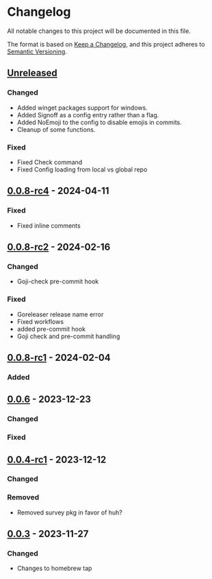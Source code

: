 # Changelog

All notable changes to this project will be documented in this file.

The format is based on [Keep a Changelog](https://keepachangelog.com/en/1.0.0/),
and this project adheres to [Semantic Versioning](https://semver.org/spec/v2.0.0.html).

## [Unreleased]

### Changed

- Added winget packages support for windows.
- Added Signoff as a config entry rather than a flag.
- Added NoEmoji to the config to disable emojis in commits.
- Cleanup of some functions.

### Fixed

- Fixed Check command
- Fixed Config loading from local vs global repo


## [0.0.8-rc4] - 2024-04-11

### Fixed

- Fixed inline comments

## [0.0.8-rc2] - 2024-02-16

### Changed

- Goji-check pre-commit hook

### Fixed

- Goreleaser release name error
- Fixed workflows
- added pre-commit hook
- Goji check and pre-commit handling

## [0.0.8-rc1] - 2024-02-04

### Added


## [0.0.6] - 2023-12-23

### Changed


### Fixed


## [0.0.4-rc1] - 2023-12-12

### Changed

### Removed

- Removed survey pkg in favor of huh?

## [0.0.3] - 2023-11-27

### Changed

- Changes to homebrew tap

[unreleased]: https://github.com///compare/v0.0.8-rc4..HEAD
[0.0.8-rc4]: https://github.com///compare/v0.0.8-rc2..v0.0.8-rc4
[0.0.8-rc2]: https://github.com///compare/v0.0.8-rc1..v0.0.8-rc2
[0.0.8-rc1]: https://github.com///compare/v0.0.7..v0.0.8-rc1
[0.0.6]: https://github.com///compare/v0.0.5..v0.0.6
[0.0.4-rc1]: https://github.com///compare/v0.0.3..v0.0.4-rc1
[0.0.3]: https://github.com///compare/v0.0.2-rc1..v0.0.3
<!-- test commit -->
<!-- generated by git-cliff -->
